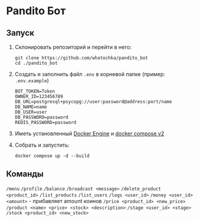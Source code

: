 # Pandito Бот

## Запуск

1. Склонировать репозиторий и перейти в него:

    ```
    git clone https://github.com/whatochka/pandito_bot
    cd ./pandito_bot
    ```

2. Создать и заполнить файл `.env` в корневой папке (пример: `.env.example`)
    ```
    BOT_TOKEN=Token
    OWNER_ID=123456789
    DB_URL=postgresql+psycopg://user:password@address:port/name
    DB_NAME=name
    DB_USER=user
    DB_PASSWORD=password
    REDIS_PASSWORD=password
    ```
3. Иметь установленный [Docker Engine](https://docs.docker.com/engine/) и [docker compose v2](https://docs.docker.com/compose/releases/migrate/)
4. Собрать и запустить:

    ```
    docker compose up -d --build
    ```


## Команды

`/menu` `/profile` `/balance`
`/broadcast <message>`
`/delete_product <product_id>`
`/list_products`
`/list_users`
`/logs <user_id>`
`/money <user_id> <amount>` - прибавляет amount коинов
`/price <product_id> <new_price>`
`/product <name> <price> <stock> <description>`
`/stage <user_id> <stage>`
`/stock <product_id> <new_stock>`
